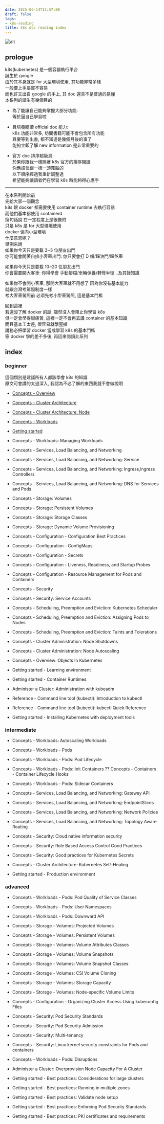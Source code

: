 ```yaml
---
date: 2025-06-14T12:57:00
draft: false
tags:
- k8s-reading
title: k8s doc reading index
---
```

![alt](images/banner.png)  

<!--more-->


## prologue
k8s(kubernetes) 是一個容器執行平台  
誕生於 google  
由於其本身就是 for 大型環境使用, 其功能非常多樣  
一般要上手屬實不容易  
而也許又出自 google 的手上, 其 doc 還真不是普通的易懂  
本系列的誕生有幾個目的 
* 為了能讓自己能夠掌握大部分功能:  
  等於逼自己學習啦  

* 且培養閱讀 official doc 能力:  
  k8s 功能非常多, 坊間書籍可能不會包含所有功能   
  且要等到出書, 都不知道是幾個月後的事了  
  能夠立即了解 new information  是非常重要的  

* 官方 doc 排序超級鳥:  
  於果你跟我一樣照著 k8s 官方的排序閱讀  
  你應該會跟一樣一頭霧腦的  
  以下順序經過我重新調整過  
  希望能夠讓讀者們在學習 k8s 時能夠得心應手  
  
  
---
在本系列開始前  
先給大家一個觀念  
k8s 跟 docker 都需要使用 container runtime 去執行容器  
而他們基本都使用 containerd  
換句話說 在一定程度上是很像的  
只是 k8s 是 for 大型環境使用  
docker 偏向小型環境  
什麼意思呢？  
舉例來說  
如果你今天只是要載 2~3 位朋友出門  
你可能會開著自排小客車出門: 你只要會打 D 檔/踩油門/踩煞車  
  
如果你今天只是要載 10~20 位朋友出門  
你會需要開大客車: 你得學會 手動排檔/車輛保養/轉彎半徑...及其餘知識    
  
如果你不會開小客車, 那開大客車就不用想了 因為你沒有基本能力  
就跟台灣考駕照制度一樣  
考大客車駕照前 必須先考小型車駕照, 這是基本門檻  
  
回到這裡  
若還沒了解 docker 的話, 雖然沒人會阻止你學習 k8s  
但一定會學得很痛苦, 這裡一定不會再去講 container 的基本知識  
而且基本工太差, 很容易就學歪掉  
請務必把學習 docker 當成學習 k8s 的基本門檻  
等 docker 學的差不多後, 再回來閱讀此系列  



## index

### beginner 
這個類別是建議所有人都該學會 k8s 的知識  
原文可會講的太過深入, 我認為不必了解的東西我就不會做說明  

- [Concepts - Overview](/posts/20250616_k8s-doc-reading-concepts-overview/)
- [Concepts - Cluster Architecture](/posts/20250616_k8s-doc-reading-concepts-cluster-architecture/)
- [Concepts - Cluster Architecture: Node](/posts/20250617_k8s-doc-reading-concepts-cluster-architecture-node/)
- [Concepts - Workloads](/posts/20250617_k8s-doc-reading-concepts-workloads/)
- [Getting started](/posts/20250618_k8s-doc-reading-getting-started/)


- Concepts - Workloads: Managing Workloads
- Concepts - Services, Load Balancing, and Networking
- Concepts - Services, Load Balancing, and Networking: Service
- Concepts - Services, Load Balancing, and Networking: Ingress,Ingress Controllers
- Concepts - Services, Load Balancing, and Networking: DNS for Services and Pods
- Concepts - Storage: Volumes
- Concepts - Storage: Persistent Volumes
- Concepts - Storage: Storage Classes
- Concepts - Storage: Dynamic Volume Provisioning
- Concepts - Configuration - Configuration Best Practices
- Concepts - Configuration - ConfigMaps
- Concepts - Configuration - Secrets
- Concepts - Configuration - Liveness, Readiness, and Startup Probes
- Concepts - Configuration - Resource Management for Pods and Containers
- Concepts - Security
- Concepts - Security: Service Accounts
- Concepts - Scheduling, Preemption and Eviction: Kubernetes Scheduler
- Concepts - Scheduling, Preemption and Eviction: Assigning Pods to Nodes
- Concepts - Scheduling, Preemption and Eviction: Taints and Tolerations
- Concepts - Cluster Administration: Node Shutdowns
- Concepts - Cluster Administration: Node Autoscaling
- Concepts - Overview: Objects In Kubernetes
- Getting started - Learning environment

- Getting started - Container Runtimes
- Administer a Cluster: Administration with kubeadm
- Reference - Command line tool (kubectl): Introduction to kubectl
- Reference - Command line tool (kubectl): kubectl Quick Reference
- Getting started - Installing Kubernetes with deployment tools

### intermediate
- Concepts - Workloads: Autoscaling Workloads
- Concepts - Workloads - Pods
- Concepts - Workloads - Pods: Pod Lifecycle
- Concepts - Workloads - Pods: Init Containers ?? Concepts - Containers - Container Lifecycle Hooks
- Concepts - Workloads - Pods: Sidecar Containers
- Concepts - Services, Load Balancing, and Networking: Gateway API
- Concepts - Services, Load Balancing, and Networking: EndpointSlices
- Concepts - Services, Load Balancing, and Networking: Network Policies
- Concepts - Services, Load Balancing, and Networking: Topology Aware Routing


- Concepts - Security: Cloud native information security 
- Concepts - Security: Role Based Access Control Good Practices
- Concepts - Security: Good practices for Kubernetes Secrets





- Concepts - Cluster Architecture: Kubernetes Self-Healing
- Getting started - Production environment
### advanced
- Concepts - Workloads - Pods: Pod Quality of Service Classes
- Concepts - Workloads - Pods: User Namespaces
- Concepts - Workloads - Pods: Downward API

- Concepts - Storage - Volumes: Projected Volumes
- Concepts - Storage - Volumes: Persistent Volumes
- Concepts - Storage - Volumes: Volume Attributes Classes
- Concepts - Storage - Volumes: Volume Snapshots
- Concepts - Storage - Volumes: Volume Snapshot Classes
- Concepts - Storage - Volumes: CSI Volume Cloning
- Concepts - Storage - Volumes: Storage Capacity
- Concepts - Storage - Volumes: Node-specific Volume Limits

- Concepts - Configuration - Organizing Cluster Access Using kubeconfig Files
- Concepts - Security: Pod Security Standards
- Concepts - Security: Pod Security Admission
- Concepts - Security: Multi-tenancy
- Concepts - Security: Linux kernel security constraints for Pods and containers



- Concepts - Workloads - Pods: Disruptions

- Administer a Cluster: Overprovision Node Capacity For A Cluster

- Getting started - Best practices: Considerations for large clusters
- Getting started - Best practices: Running in multiple zones
- Getting started - Best practices: Validate node setup
- Getting started - Best practices: Enforcing Pod Security Standards
- Getting started - Best practices: PKI certificates and requirements

